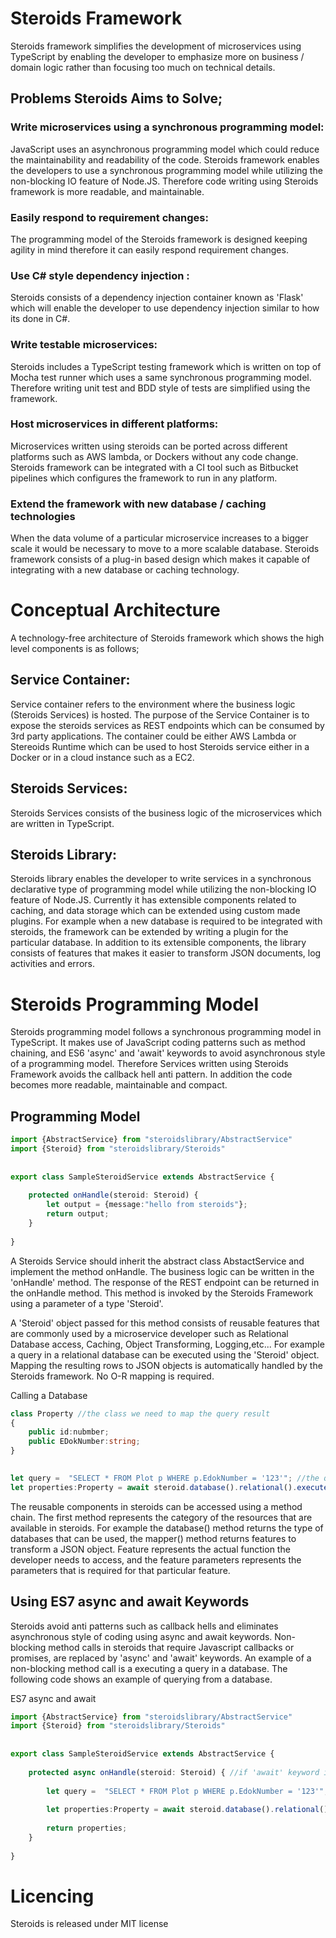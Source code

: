# Steroids Framework

Steroids framework simplifies the development of microservices using TypeScript by enabling the developer to emphasize more on business / domain logic rather than focusing too much on technical details. 
## Problems Steroids Aims to Solve;
### Write microservices using a synchronous programming model: 
JavaScript uses an asynchronous programming model which could reduce the maintainability and readability of the code. Steroids framework enables the developers to use a synchronous programming model while utilizing the non-blocking IO feature of Node.JS. Therefore code writing using Steroids framework is more readable, and maintainable.

### Easily respond to requirement changes:
The programming model of the Steroids framework is designed keeping agility in mind therefore it can easily respond requirement changes. 

### Use C# style dependency injection :
Steroids consists of a dependency injection container known as 'Flask' which will enable the developer to use dependency injection similar to how its done in C#.

### Write testable microservices:
Steroids includes a TypeScript testing framework which is written on top of Mocha test runner which uses a same synchronous programming model. Therefore writing unit test and BDD style of tests are simplified using the framework.

### Host microservices in different platforms:
Microservices written using steroids can be ported across different platforms such as AWS lambda, or Dockers without any code change. Steroids framework can be integrated with a CI tool such as Bitbucket pipelines which configures the framework to run in any platform. 

### Extend the framework with new database / caching technologies
When the data volume of a particular microservice increases to a bigger scale it would be necessary to move to a more scalable database. Steroids framework consists of a plug-in based design which makes it capable of integrating with a new database or caching technology. 


# Conceptual Architecture

A technology-free architecture of Steroids framework which shows the high level components is as follows;

## Service Container:
Service container refers to the environment where the business logic (Steroids Services) is hosted. The purpose of the Service Container is to expose the steroids services as REST endpoints which can be consumed by 3rd party applications. The container could be either AWS Lambda or Stereoids Runtime which can be used to host Steroids service either in a Docker or in a cloud instance such as a EC2. 

## Steroids Services:
Steroids Services consists of the business logic of the microservices which are written in TypeScript.

## Steroids Library:
Steroids library enables the developer to write services in a synchronous declarative type of programming model while utilizing the non-blocking IO feature of Node.JS. Currently it has extensible components related to caching, and data storage which can be extended using custom made plugins. For example when a new database is required to be integrated with steroids, the framework can be extended by writing a plugin for the particular database. In addition to its extensible components, the library consists of features that makes it easier to transform JSON documents, log activities and errors.

# Steroids Programming Model
Steroids programming model follows a synchronous programming model in TypeScript. It makes use of JavaScript coding patterns such as method chaining, and ES6 'async' and 'await' keywords to avoid asynchronous style of a programming model. Therefore Services written using Steroids Framework avoids the callback hell anti pattern. In addition the code becomes more readable, maintainable and compact.

## Programming Model

```typescript
import {AbstractService} from "steroidslibrary/AbstractService"
import {Steroid} from "steroidslibrary/Steroids"
 
 
export class SampleSteroidService extends AbstractService {
     
    protected onHandle(steroid: Steroid) {
        let output = {message:"hello from steroids"};
        return output;
    }
 
}
```

A Steroids Service should inherit the abstract class AbstactService and implement the method onHandle. The business logic can be written in the 'onHandle' method. The response of the REST endpoint can be returned in the onHandle method. This method is invoked by the Steroids Framework using a parameter of a type 'Steroid'.

A 'Steroid' object passed for this method consists of reusable features that are commonly used by a microservice developer such as Relational Database access, Caching, Object Transforming, Logging,etc... For example a query in a relational database can be executed using the 'Steroid' object. Mapping the resulting rows to JSON objects is automatically handled by the Steroids framework. No O-R mapping is required.

Calling a Database
```typescript
class Property //the class we need to map the query result
{
    public id:nubmber;
    public EDokNumber:string;
}

 
let query =  "SELECT * FROM Plot p WHERE p.EdokNumber = '123'"; //the query that is needed to be executed
let properties:Property = await steroid.database().relational().executeQuery(Property,query); //execute the query using steroids
```

The reusable components in steroids can be accessed using a method chain.
The first method represents the category of the resources that are available in steroids. For example the database() method returns the type of databases that can be used, the mapper() method returns features to transform a JSON object. Feature represents the actual function the developer needs to access, and the feature parameters represents the parameters that is required for that particular feature.


## Using ES7 async and await Keywords

Steroids avoid anti patterns such as callback hells and eliminates asynchronous style of coding using async and await keywords. Non-blocking method calls in steroids that require Javascript callbacks or promises, are replaced by 'async' and 'await' keywords.  An example of a non-blocking method call is a executing a query in a database. The following code shows an example of querying from a database.

ES7 async and await
```typescript
import {AbstractService} from "steroidslibrary/AbstractService"
import {Steroid} from "steroidslibrary/Steroids"
 
 
export class SampleSteroidService extends AbstractService {
     
    protected async onHandle(steroid: Steroid) { //if 'await' keyword is used inside the method, 'async' keyword should be used as a modifier.
 
        let query =  "SELECT * FROM Plot p WHERE p.EdokNumber = '123'";
 
        let properties:Property = await steroid.database().relational().executeQuery(Property,query); //non-blocking calls such as database access should have the await keyword
 
        return properties;
    }
 
}
```

# Licencing

Steroids is released under MIT license
